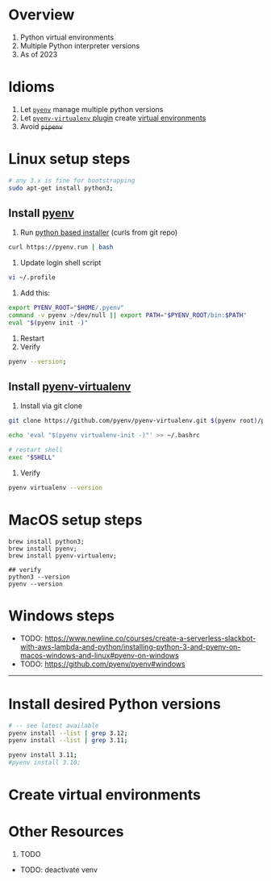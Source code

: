 # Overview
1. Python virtual environments    
1. Multiple Python interpreter versions
1. As of 2023


# Idioms
1. Let [`pyenv`](https://github.com/pyenv/pyenv) manage multiple python versions
1. Let [`pyenv-virtualenv` plugin](https://github.com/pyenv/pyenv-virtualenv) create [virtual environments](TODO)
1. Avoid ~~`pipenv`~~


# Linux setup steps
```bash
# any 3.x is fine for bootstrapping
sudo apt-get install python3;
```

## Install [pyenv](https://github.com/pyenv/pyenv)
1. Run [python based installer](https://raw.githubusercontent.com/pyenv/pyenv-installer/master/bin/pyenv-installer) (curls from git repo)
```bash
curl https://pyenv.run | bash
```
1. Update login shell script
```bash
vi ~/.profile
```
1. Add this:
```sh
export PYENV_ROOT="$HOME/.pyenv"
command -v pyenv >/dev/null || export PATH="$PYENV_ROOT/bin:$PATH"
eval "$(pyenv init -)"
```
1. Restart
1. Verify
```bash
pyenv --version;
```

## Install [pyenv-virtualenv](https://github.com/pyenv/pyenv-virtualenv)
1. Install via git clone
```bash
git clone https://github.com/pyenv/pyenv-virtualenv.git $(pyenv root)/plugins/pyenv-virtualenv

echo 'eval "$(pyenv virtualenv-init -)"' >> ~/.bashrc

# restart shell
exec "$SHELL"
```
1. Verify
```bash
pyenv virtualenv --version
```


# MacOS setup steps
```
brew install python3;
brew install pyenv;
brew install pyenv-virtualenv;

## verify
python3 --version
pyenv --version
```


# Windows steps
- TODO: https://www.newline.co/courses/create-a-serverless-slackbot-with-aws-lambda-and-python/installing-python-3-and-pyenv-on-macos-windows-and-linux#pyenv-on-windows
- TODO: https://github.com/pyenv/pyenv#windows


------
# Install desired Python versions
```bash
# -- see latest available
pyenv install --list | grep 3.12;
pyenv install --list | grep 3.11;

pyenv install 3.11;
#pyenv install 3.10;
```

# Create virtual environments


# Other Resources
1. TODO

- TODO: deactivate venv
